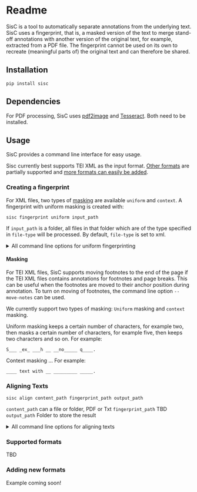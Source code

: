 # Readme

SisC is a tool to automatically separate  annotations from the underlying text. SisC uses a fingerprint, that is,
a masked version  of the text to merge stand-off annotations with another version of the original text, for example,
extracted from a PDF file. The fingerprint cannot be used on its own to recreate (meaningful parts of) the original
text and can therefore be shared.

## Installation

~~~
pip install sisc
~~~

## Dependencies

For PDF processing, SisC uses [pdf2image](https://github.com/Belval/pdf2image) and [Tesseract](https://github.com/tesseract-ocr/tesseract).
Both need to be installed. 

## Usage

SisC provides a command line interface for easy usage.

Sisc currently best supports TEI XML as the input format. [Other formats](#supported-formats) are partially supported
and [more formats can easily be added](#adding-new-formats).

### Creating a fingerprint

For XML files, two types of [masking](#masking) are available `uniform` and `context`. A fingerprint with uniform
masking is created with:

~~~
sisc fingerprint uniform input_path
~~~

If `input_path` is a folder, all files in that folder which are of the type specified in `file-type` will be processed.
By default, `file-type` is set to xml.

<details>
<summary>All command line options for uniform fingerprinting</summary>

~~~
usage: sisc fingerprint uniform [-h] [--file-type {txt,xml}]
                                [--move-notes | --no-move-notes]
                                [--add-quotation-marks | --no-add-quotation-marks]
                                [-s SYMBOL] [-d DISTANCE]
                                input-path output-path

Command to use uniform masking for the fingerprint.

positional arguments:
  input-path            Path to txt or xml file to create fingerprint from.
                        Can be a folder in which case all files will be
                        processed.
  output-path           Output folder path.

options:
  -h, --help            show this help message and exit
  --file-type {txt,xml}
                        The input file type to process. Only used when
                        input_path is a folder (default: xml).
  --move-notes, --no-move-notes
                        This will move footnotes and endnotes to the end of
                        their page/the whole text. Only works withXML file
                        which are annotated with footnotes/endnotes and
                        pagebreaks. (default: False)
  --add-quotation-marks, --no-add-quotation-marks
                        Add quotation marks in the fingerprint. Useful when
                        quotations marks are not present in the annotated XML
                        file. (default: False)
  -s SYMBOL, --symbol SYMBOL
                        The character to use for masking (default: _).
  -d DISTANCE, --distance DISTANCE
                        The number of characters to mask between not masked
                        characters (default: 10)
~~~

</details>

#### Masking

For TEI XML files, SisC supports moving footnotes to the end of the page if the TEI XML files contains annotations for
footnotes and page breaks. This can be useful when the footnotes are moved to their anchor position during annotation.
To turn on moving of footnotes, the command line option `--move-notes` can be used.

We currently support two types of masking: `Uniform` masking and `context` masking.

Uniform masking keeps a certain number of characters, for example two, then masks a certain number of characters,
for example five, then keeps two characters and so on. For example:

~~~
S___ _ex_ ___h __ __no_____ q____.
~~~

Context masking ... For example:

~~~
____ text with __ _________ _____.
~~~

### Aligning Texts

~~~
sisc align content_path fingerprint_path output_path
~~~

`content_path` can a file or folder, PDF or Txt
`fingerprint_path` TBD
`output_path` Folder to store the result

<details>
<summary>All command line options for aligning texts</summary>

~~~
usage: sisc align [-h] [--annotation-path ANNOTATION_PATH]
                  [--annotation-type {txt,json,xml}] [-f FIRST_PAGE]
                  [-l LAST_PAGE] [-k KEYS_TO_UPDATE [KEYS_TO_UPDATE ...]]
                  [--max-num-processes MAX_NUM_PROCESSES]
                  [--max-text-length MAX_TEXT_LENGTH]
                  content-path fingerprint-path output-path

Command to align fingerprint and PDF or text.

positional arguments:
  content-path          Path to the file (or folder) with the content for
                        alignment (txt or pdf).
  fingerprint-path      Path to the file (or folder) with the fingerprint
                        file(s) (txt or xml).
  output-path           Output folder path.

options:
  -h, --help            show this help message and exit
  --annotation-path ANNOTATION_PATH
                        Can be used to specify the path to the annotations.
                        Only needed when the annotations are not part of the
                        files specified in fingerprint_path.
  --annotation-type {txt,json,xml}
                        The type of the annotations to process. Only used when
                        content_path isa folder. (default: xml).
  -f FIRST_PAGE, --first-page FIRST_PAGE
                        Can be used to specify the first page to process. Only
                        used for PDF files and when processing a single PDF
                        file (default: 1).
  -l LAST_PAGE, --last-page LAST_PAGE
                        Can be used to specify the last page to process. Only
                        used for PDF files and when processing a single PDF
                        file (default: -1).
  -k KEYS_TO_UPDATE [KEYS_TO_UPDATE ...], --keys KEYS_TO_UPDATE [KEYS_TO_UPDATE ...]
                        TBD
  --max-num-processes MAX_NUM_PROCESSES
                        Maximum number of processes to use for parallel
                        processing (default: 1).
  --max-text-length MAX_TEXT_LENGTH
                        The maximum length (in characters) of a text to align
                        (default: 200000).
~~~

</details>

### Supported formats

TBD

### Adding new formats

Example coming soon!

<!---

### Evaluation

~~~
~~~

## Citation

Coming soon!

--->